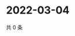 # 2022-03-04

共 0 条

<!-- BEGIN WEIBO -->
<!-- 最后更新时间 Fri Mar 04 2022 21:19:15 GMT+0800 (China Standard Time) -->

<!-- END WEIBO -->
